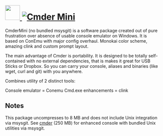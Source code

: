 # [<img src="https://cdn.jsdelivr.net/gh/AdmiringWorm/chocolatey-packages@8de5298ea8e9a8b144f2c7be074be60e298144dd/icons/cmder.png" height="48" width="48" /> ![Cmder Mini](https://img.shields.io/chocolatey/v/cmdermini.svg?label=Cmder%20Mini&style=for-the-badge)](https://chocolatey.org/packages/cmdermini)

CmderMini (no bundled msysgit) is a software package created out of pure frustration over absence of usable console emulator on Windows. It is based on ConEmu with major config overhaul. Monokai color scheme, amazing clink and custom prompt layout.

The main advantage of Cmder is portability. It is designed to be totally self-contained with no external dependencies, that is makes it great for USB Sticks or Dropbox. So you can carry your console, aliases and binaries (like wget, curl and git) with you anywhere.

Combines utility of 2 distinct tools:

Console emulator = Conemu
Cmd.exe enhancements = clink


## Notes

This package uncompresses to 8 MB and does not include Unix integration via msysgit.
See [cmder](https://chocolatey.org/packages/cmder) (250 MB) for enhanced console with bundled Unix utilities via msysgit.
